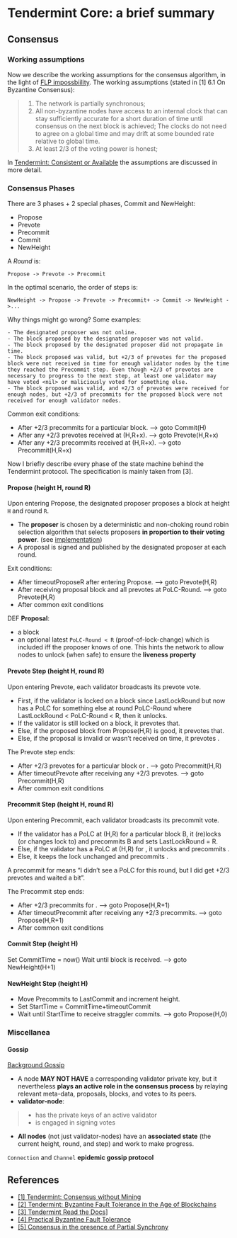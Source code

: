 # Tendermint Core: a brief summary

## Consensus

### Working assumptions
Now we describe the working assumptions for the consensus algorithm, in the light of [FLP impossbiility](https://groups.csail.mit.edu/tds/papers/Lynch/jacm85.pdf).
The working assumptions (stated in [1] 6.1 On Byzantine Consensus):
> 1. The network is partially synchronous;
> 2. All non-byzantine nodes have access to an internal clock that can stay sufficiently accurate for a short duration of time until consensus on the next block is achieved; The clocks do not need to agree on a global time and may drift at some bounded rate relative to global time.
> 3. At least 2/3 of the voting power is honest;

In [Tendermint: Consistent or Available](report.md#tendermint:-consistent-or-available?) the assumptions are discussed in more detail.


### Consensus Phases
There are 3 phases + 2 special phases, Commit and NewHeight:
- Propose
- Prevote
- Precommit
- Commit
- NewHeight

A _Round_ is:
    
    Propose -> Prevote -> Precommit

In the optimal scenario, the order of steps is:

    NewHeight -> Propose -> Prevote -> Precommit+ -> Commit -> NewHeight ->...


Why things might go wrong? Some examples:

    - The designated proposer was not online.
    - The block proposed by the designated proposer was not valid.
    - The block proposed by the designated proposer did not propagate in time.
    - The block proposed was valid, but +2/3 of prevotes for the proposed block were not received in time for enough validator nodes by the time they reached the Precommit step. Even though +2/3 of prevotes are necessary to progress to the next step, at least one validator may have voted <nil> or maliciously voted for something else.
    - The block proposed was valid, and +2/3 of prevotes were received for enough nodes, but +2/3 of precommits for the proposed block were not received for enough validator nodes.

Common exit conditions:

- After +2/3 precommits for a particular block. –> goto Commit(H)
- After any +2/3 prevotes received at (H,R+x). –> goto Prevote(H,R+x)
- After any +2/3 precommits received at (H,R+x). –> goto Precommit(H,R+x)


Now I briefly describe every phase of the state machine behind the Tendermint protocol. The specification is mainly taken from [3].

#### Propose (height H, round R)

Upon entering Propose, the designated proposer proposes a block at height `H` and round `R`.

- The **proposer** is chosen by a deterministic and non-choking round robin selection algorithm that selects proposers **in proportion to their voting power**. (see [implementation](https://github.com/tendermint/tendermint/blob/develop/types/validator_set.go))
- A proposal is signed and published by the designated proposer at each round. 

Exit conditions:
- After timeoutProposeR after entering Propose. –> goto Prevote(H,R)
- After receiving proposal block and all prevotes at PoLC-Round. –> goto Prevote(H,R)
- After common exit conditions


DEF **Proposal**:
- a block 
- an optional latest `PoLC-Round < R` (proof-of-lock-change) which is included iff the proposer knows of one. This hints the network to allow nodes to unlock (when safe) to ensure the **liveness property** 



#### Prevote Step (height H, round R)

Upon entering Prevote, each validator broadcasts its prevote vote.

- First, if the validator is locked on a block since LastLockRound but now has a PoLC for something else at round PoLC-Round where LastLockRound < PoLC-Round < R, then it unlocks.
- If the validator is still locked on a block, it prevotes that.
- Else, if the proposed block from Propose(H,R) is good, it prevotes that.
- Else, if the proposal is invalid or wasn’t received on time, it prevotes <nil>.

The Prevote step ends: 
- After +2/3 prevotes for a particular block or <nil>. –> goto Precommit(H,R)
- After timeoutPrevote after receiving any +2/3 prevotes. –> goto Precommit(H,R) 
- After common exit conditions



#### Precommit Step (height H, round R)

Upon entering Precommit, each validator broadcasts its precommit vote. 

- If the validator has a PoLC at (H,R) for a particular block B, it (re)locks (or changes lock to) and precommits B and sets LastLockRound = R. 
- Else, if the validator has a PoLC at (H,R) for <nil>, it unlocks and precommits <nil>. 
- Else, it keeps the lock unchanged and precommits <nil>.

A precommit for <nil> means “I didn’t see a PoLC for this round, but I did get +2/3 prevotes and waited a bit”.

The Precommit step ends: 
- After +2/3 precommits for <nil>. –> goto Propose(H,R+1)
- After timeoutPrecommit after receiving any +2/3 precommits. –> goto Propose(H,R+1)
- After common exit conditions

#### Commit Step (height H)

Set CommitTime = now()
Wait until block is received. –> goto NewHeight(H+1)


#### NewHeight Step (height H)

- Move Precommits to LastCommit and increment height.
- Set StartTime = CommitTime+timeoutCommit
- Wait until StartTime to receive straggler commits. –> goto Propose(H,0)


### Miscellanea

#### Gossip
[Background Gossip](https://tendermint.readthedocs.io/en/master/specification/byzantine-consensus-algorithm.html#background-gossip) 

- A node **MAY NOT HAVE** a corresponding validator private key, but it nevertheless **plays an active role in the consensus process** by relaying relevant meta-data, proposals, blocks, and votes to its peers.
- **validator-node**:
> - has the private keys of an active validator
> -  is engaged in signing votes

- **All nodes** (not just validator-nodes) have an **associated state** (the current height, round, and step) and work to make progress.

`Connection` and `Channel`
 **epidemic gossip protocol**
 



## References
- [[1] Tendermint: Consensus without Mining](https://tendermint.com/static/docs/tendermint.pdf)
- [[2] Tendermint:  Byzantine Fault Tolerance in the Age of Blockchains](https://allquantor.at/blockchainbib/pdf/buchman2016tendermint.pdf)
- [[3] Tendermint Read the Docs](http://tendermint.readthedocs.io/projects/tools/en/master/index.html#)]
- [[4] Practical Byzantine Fault Tolerance](http://pmg.csail.mit.edu/papers/osdi99.pdf)
- [[5] Consensus in the presence of Partial Synchrony](https://groups.csail.mit.edu/tds/papers/Lynch/jacm88.pdf)



